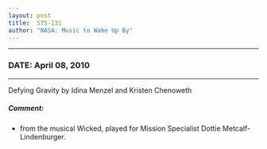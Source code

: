 ```yaml
---
layout: post
title:  STS-131
author: "NASA: Music to Wake Up By"
---
```


----
### DATE: April 08, 2010
----
Defying Gravity by Idina Menzel and Kristen Chenoweth

##### Comment:
* from the musical Wicked, played for Mission Specialist Dottie Metcalf- Lindenburger.
